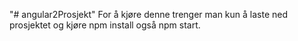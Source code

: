 "# angular2Prosjekt" 
For å kjøre denne trenger man kun å laste ned prosjektet og kjøre npm install også npm start.
